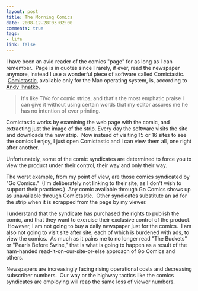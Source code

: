```yaml
--- 
layout: post
title: The Morning Comics
date: 2008-12-28T03:02:00
comments: true
tags:
- life
link: false
---
```

I have been an avid reader of the comics "page" for as long as I can remember.  Page is in quotes since I rarely, if ever, read the newspaper anymore, instead I use a wonderful piece of software called Comictastic.  <a title="Comictastic" href="http://www.spiny.com/comictastic/" target="_blank">Comictastic</a>, available only for the Mac operating system, is, according to <a title="Andy Ihnatko" href="http://www.suntimes.com/technology/ihnatko/index.html" target="_blank">Andy Ihnatko</a>,
<blockquote>It's like TiVo for comic strips, and that's the most emphatic praise I can give it without using certain words that my editor assures me he has no intention of ever printing.</blockquote>
Comictastic works by examining the web page with the comic, and extracting just the image of the strip. Every day the software visits the site and downloads the new strip.  Now instead of visiting 15 or 16 sites to see the comics I enjoy, I just open Comictastic and I can view them all, one right after another.

Unfortunately, some of the comic syndicates are determined to force you to view the product under their control, their way and only their way.

The worst example, from my point of view, are those comics syndicated by "Go Comics."  (I'm deliberately not linking to their site, as I don't wish to support their practices.)  Any comic available through Go Comics shows up as unavailable through Comictastic.  Other syndicates substitute an ad for the strip when it is scrapped from the page by my viewer.

I understand that the syndicate has purchased the rights to publish the comic, and that they want to exercise their exclusive control of the product.  However, I am not going to buy a daily newspaper just for the comics.  I am also not going to visit site after site, each of which is burdened with ads, to view the comics.  As much as it pains me to no longer read "The Buckets" or "Pearls Before Swine," that is what is going to happen as a result of the ham-handed read-it-on-our-site-or-else approach of Go Comics and others.

Newspapers are increasingly facing rising operational costs and decreasing subscriber numbers.  Our way or the highway tactics like the comics syndicates are employing will reap the same loss of viewer numbers.
